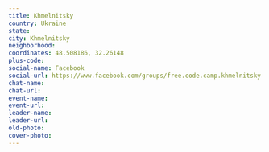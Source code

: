 ```yaml
---
title: Khmelnitsky
country: Ukraine
state: 
city: Khmelnitsky
neighborhood: 
coordinates: 48.508186, 32.26148
plus-code:
social-name: Facebook
social-url: https://www.facebook.com/groups/free.code.camp.khmelnitsky
chat-name:
chat-url:
event-name:
event-url:
leader-name:
leader-url:
old-photo: 
cover-photo:
---
```

